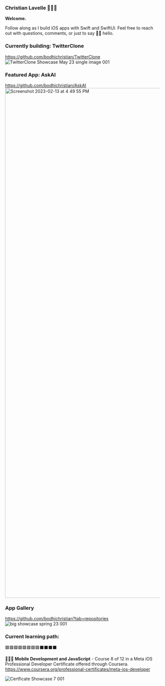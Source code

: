 ### Christian Lavelle 👨🏻‍💻

<b>Welcome.</b>

Follow along as I build iOS apps with Swift and SwiftUI. 
Feel free to reach out with questions, comments, or just to say 👋🏼 hello. 


### Currently building: TwitterClone 
https://github.com/bodhichristian/TwitterClone
![TwitterClone Showcase May 23 single image 001](https://github.com/bodhichristian/bodhichristian/assets/110639779/d68362ab-16f2-4e6e-91aa-dc0b09c723d0)




### Featured App: AskAI
https://github.com/bodhichristian/AskAI
<img width="1660" alt="Screenshot 2023-02-13 at 4 49 55 PM" src="https://user-images.githubusercontent.com/110639779/226939618-4b5513e5-8f60-4e86-85a0-9685d3cd2e1e.png">


### App Gallery
https://github.com/bodhichristian?tab=repositories
![big showcase spring 23 001](https://user-images.githubusercontent.com/110639779/226939118-7c64ecc5-9297-4536-bb55-747766773d79.jpeg)


### Current learning path:

🟩🟩🟩🟩🟩🟩🟩🟩⬛️⬛️⬛️⬛️


👨🏻‍💻 <b>Mobile Development and JavaScript</b> - Course 8 of 12 in a Meta iOS Professional Developer Certificate offered through Coursera.
https://www.coursera.org/professional-certificates/meta-ios-developer

![Certficate Showcase 7 001](https://user-images.githubusercontent.com/110639779/236373628-3b4d7f43-eafb-48f0-a165-c3bbb2aaea23.jpeg)

